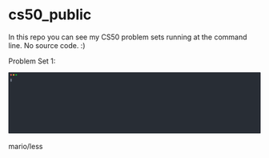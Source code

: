 # cs50_public
In this repo you can see my CS50 problem sets running at the command line. No source code. :)

Problem Set 1: 
<p>
<img width-"600" src="https://github.com/mzrithm/cs50_public/blob/main/mario.svg">
</p>

  
mario/less
